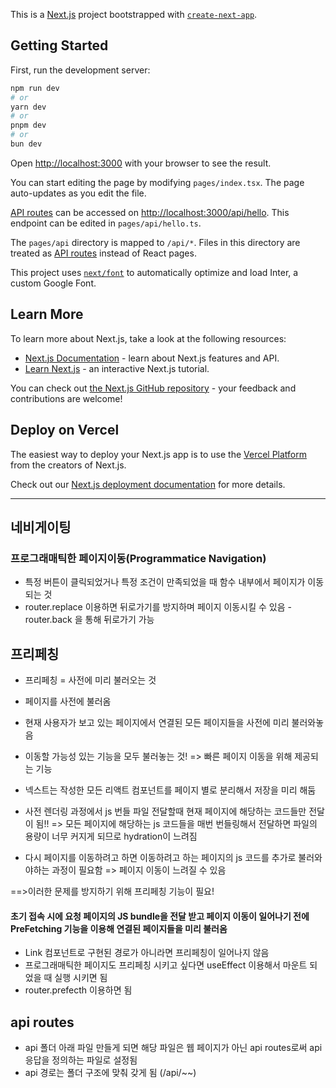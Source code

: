 This is a [Next.js](https://nextjs.org/) project bootstrapped with [`create-next-app`](https://github.com/vercel/next.js/tree/canary/packages/create-next-app).

## Getting Started

First, run the development server:

```bash
npm run dev
# or
yarn dev
# or
pnpm dev
# or
bun dev
```

Open [http://localhost:3000](http://localhost:3000) with your browser to see the result.

You can start editing the page by modifying `pages/index.tsx`. The page auto-updates as you edit the file.

[API routes](https://nextjs.org/docs/api-routes/introduction) can be accessed on [http://localhost:3000/api/hello](http://localhost:3000/api/hello). This endpoint can be edited in `pages/api/hello.ts`.

The `pages/api` directory is mapped to `/api/*`. Files in this directory are treated as [API routes](https://nextjs.org/docs/api-routes/introduction) instead of React pages.

This project uses [`next/font`](https://nextjs.org/docs/basic-features/font-optimization) to automatically optimize and load Inter, a custom Google Font.

## Learn More

To learn more about Next.js, take a look at the following resources:

- [Next.js Documentation](https://nextjs.org/docs) - learn about Next.js features and API.
- [Learn Next.js](https://nextjs.org/learn) - an interactive Next.js tutorial.

You can check out [the Next.js GitHub repository](https://github.com/vercel/next.js/) - your feedback and contributions are welcome!

## Deploy on Vercel

The easiest way to deploy your Next.js app is to use the [Vercel Platform](https://vercel.com/new?utm_medium=default-template&filter=next.js&utm_source=create-next-app&utm_campaign=create-next-app-readme) from the creators of Next.js.

Check out our [Next.js deployment documentation](https://nextjs.org/docs/deployment) for more details.

---

## 네비게이팅

### 프로그래매틱한 페이지이동(Programmatice Navigation)

- 특정 버튼이 클릭되었거나 특정 조건이 만족되었을 때 함수 내부에서 페이지가 이동되는 것
- router.replace 이용하면 뒤로가기를 방지하며 페이지 이동시킬 수 있음
  -router.back 을 통해 뒤로가기 가능

## 프리페칭

- 프리페칭 = 사전에 미리 불러오는 것
- 페이지를 사전에 불러옴
- 현재 사용자가 보고 있는 페이지에서 연결된 모든 페이지들을 사전에 미리 불러와놓음
- 이동할 가능성 있는 기능을 모두 불러놓는 것!
  => 빠른 페이지 이동을 위해 제공되는 기능

- 넥스트는 작성한 모든 리액트 컴포넌트를 페이지 별로 분리해서 저장을 미리 해둠
- 사전 렌더링 과정에서 js 번들 파일 전달할때 현재 페이지에 해당하는 코드들만 전달이 됨!!
  => 모든 페이지에 해당하는 js 코드들을 매번 번들링해서 전달하면 파일의 용량이 너무 커지게 되므로 hydration이 느려짐

- 다시 페이지를 이동하려고 하면 이동하려고 하는 페이지의 js 코드를 추가로 불러와야하는 과정이 필요함
  => 페이지 이동이 느려질 수 있음

==>이러한 문제를 방지하기 위해 프리페칭 기능이 필요!

#### 초기 접속 시에 요청 페이지의 JS bundle을 전달 받고 페이지 이동이 일어나기 전에 PreFetching 기능을 이용해 연결된 페이지들을 미리 불러옴

- Link 컴포넌트로 구현된 경로가 아니라면 프리페칭이 일어나지 않음
- 프로그래매틱한 페이지도 프리페칭 시키고 싶다면 useEffect 이용해서 마운트 되었을 때 실행 시키면 됨
- router.prefecth 이용하면 됨

## api routes

- api 폴더 아래 파일 만들게 되면 해당 파일은 웹 페이지가 아닌 api routes로써 api 응답을 정의하는 파일로 설정됨
- api 경로는 폴더 구조에 맞춰 갖게 됨 (/api/~~)

